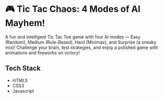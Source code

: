 # 🎮 Tic Tac Chaos: 4 Modes of AI Mayhem!

A fun and intelligent Tic Tac Toe game with four AI modes — Easy (Random), Medium (Rule-Based), Hard (Minimax), and Surprise (a sneaky mix)! Challenge your brain, test strategies, and enjoy a polished game with animations and fireworks on victory!

## Tech Stack

- HTML5
- CSS3
- Javascript
